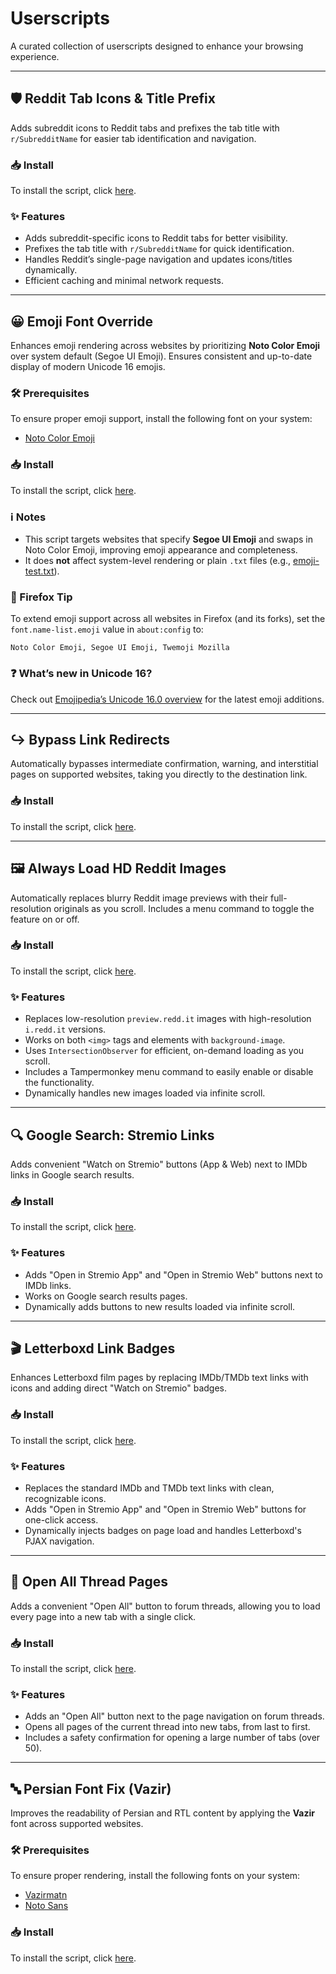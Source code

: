 # Userscripts

A curated collection of userscripts designed to enhance your browsing experience.

---

## 🛡️ Reddit Tab Icons & Title Prefix

Adds subreddit icons to Reddit tabs and prefixes the tab title with `r/SubredditName` for easier tab identification and navigation.

### **📥 Install**

To install the script, click [here](https://raw.githubusercontent.com/sinazadeh/userscripts/refs/heads/main/Reddit_Tab_Icons_Title_Prefix.user.js).

### **✨ Features**

- Adds subreddit-specific icons to Reddit tabs for better visibility.
- Prefixes the tab title with `r/SubredditName` for quick identification.
- Handles Reddit’s single-page navigation and updates icons/titles dynamically.
- Efficient caching and minimal network requests.

---

## 😀 Emoji Font Override

Enhances emoji rendering across websites by prioritizing **Noto Color Emoji** over system default (Segoe UI Emoji). Ensures consistent and up-to-date display of modern Unicode 16 emojis.

### **🛠 Prerequisites**

To ensure proper emoji support, install the following font on your system:

- [Noto Color Emoji](https://fonts.google.com/noto/specimen/Noto+Color+Emoji)

### **📥 Install**

To install the script, click [here](https://raw.githubusercontent.com/sinazadeh/userscripts/refs/heads/main/Emoji_Font_Override.user.js).

### **ℹ️ Notes**

- This script targets websites that specify **Segoe UI Emoji** and swaps in Noto Color Emoji, improving emoji appearance and completeness.
- It does **not** affect system-level rendering or plain `.txt` files (e.g., [emoji-test.txt](https://www.unicode.org/Public/emoji/latest/emoji-test.txt)).

### **🦊 Firefox Tip**

To extend emoji support across all websites in Firefox (and its forks), set the `font.name-list.emoji` value in `about:config` to:

```
Noto Color Emoji, Segoe UI Emoji, Twemoji Mozilla
```

### **❓ What’s new in Unicode 16?**

Check out [Emojipedia’s Unicode 16.0 overview](https://emojipedia.org/unicode-16.0) for the latest emoji additions.

---

## ↪️ Bypass Link Redirects

Automatically bypasses intermediate confirmation, warning, and interstitial pages on supported websites, taking you directly to the destination link.

### **📥 Install**

To install the script, click [here](https://raw.githubusercontent.com/sinazadeh/userscripts/refs/heads/main/Bypass_Link_Redirects.user.js).

---

## 🖼️ Always Load HD Reddit Images

Automatically replaces blurry Reddit image previews with their full-resolution originals as you scroll. Includes a menu command to toggle the feature on or off.

### **📥 Install**

To install the script, click [here](https://raw.githubusercontent.com/sinazadeh/userscripts/refs/heads/main/Always_Load_HD_Reddit_Images.user.js).

### **✨ Features**

- Replaces low-resolution `preview.redd.it` images with high-resolution `i.redd.it` versions.
- Works on both `<img>` tags and elements with `background-image`.
- Uses `IntersectionObserver` for efficient, on-demand loading as you scroll.
- Includes a Tampermonkey menu command to easily enable or disable the functionality.
- Dynamically handles new images loaded via infinite scroll.

---

## 🔍 Google Search: Stremio Links

Adds convenient "Watch on Stremio" buttons (App & Web) next to IMDb links in Google search results.

### **📥 Install**

To install the script, click [here](https://raw.githubusercontent.com/sinazadeh/userscripts/refs/heads/main/Google_Search_Stremio_Links.user.js).

### **✨ Features**

- Adds "Open in Stremio App" and "Open in Stremio Web" buttons next to IMDb links.
- Works on Google search results pages.
- Dynamically adds buttons to new results loaded via infinite scroll.


---

## 🎬 Letterboxd Link Badges

Enhances Letterboxd film pages by replacing IMDb/TMDb text links with icons and adding direct "Watch on Stremio" badges.

### **📥 Install**

To install the script, click [here](https://raw.githubusercontent.com/sinazadeh/userscripts/refs/heads/main/Letterboxd_Link_Badges.user.js).

### **✨ Features**

- Replaces the standard IMDb and TMDb text links with clean, recognizable icons.
- Adds "Open in Stremio App" and "Open in Stremio Web" buttons for one-click access.
- Dynamically injects badges on page load and handles Letterboxd's PJAX navigation.

---

## 📖 Open All Thread Pages

Adds a convenient "Open All" button to forum threads, allowing you to load every page into a new tab with a single click.

### **📥 Install**

To install the script, click [here](https://raw.githubusercontent.com/sinazadeh/userscripts/refs/heads/main/Open_All_Thread_Pages.user.js).

### **✨ Features**

- Adds an "Open All" button next to the page navigation on forum threads.
- Opens all pages of the current thread into new tabs, from last to first.
- Includes a safety confirmation for opening a large number of tabs (over 50).

---

## 🔤 Persian Font Fix (Vazir)

Improves the readability of Persian and RTL content by applying the **Vazir** font across supported websites.

### **🛠 Prerequisites**

To ensure proper rendering, install the following fonts on your system:

- [Vazirmatn](https://fonts.google.com/specimen/Vazirmatn)
- [Noto Sans](https://fonts.google.com/noto/specimen/Noto+Sans)

### **📥 Install**

To install the script, click [here](https://raw.githubusercontent.com/sinazadeh/userscripts/refs/heads/main/Persian_Font_Fix_Vazir.user.js).
